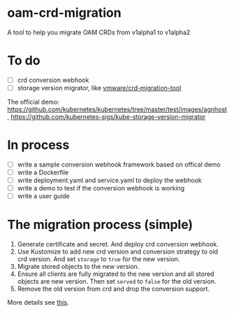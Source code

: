# oam-crd-migration
A tool to help you migrate OAM CRDs from v1alpha1 to v1alpha2

# To do
- [ ] crd conversion webhook
- [ ] storage version migrator, like [vmware/crd-migration-tool](https://github.com/vmware/crd-migration-tool)

The official demo: https://github.com/kubernetes/kubernetes/tree/master/test/images/agnhost, https://github.com/kubernetes-sigs/kube-storage-version-migrator

# In process
- [ ] write a sample conversion webhook framework based on offical demo
- [ ] write a Dockerfile
- [ ] write deployment.yaml and service.yaml to deploy the webhook
- [ ] write a demo to test if the conversion webhook is working
- [ ] write a user guide

# The migration process (simple)
1. Generate certificate and secret. And deploy crd conversion webhook.
2. Use Kustomize to add new crd version and conversion strategy to old crd version. And set `storage` to `true` for the new version.
3. Migrate stored objects to the new version.
4. Ensure all clients are fully migrated to the new version and all stored objects are new version. Then set `served` to `false` for the old version.
5. Remove the old version from crd and drop the conversion support.

More details see [this](https://github.com/crossplane/oam-kubernetes-runtime/issues/108).